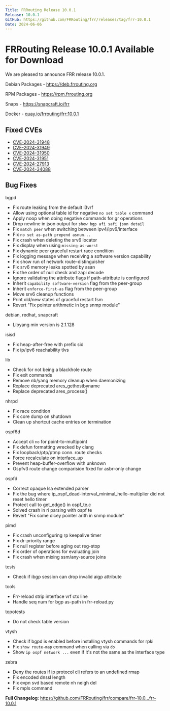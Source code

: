 ```yaml
---
Title: FRRouting Release 10.0.1
Release: 10.0.1
GitHub: https://github.com/FRRouting/frr/releases/tag/frr-10.0.1
Date: 2024-06-06
---
```


FRRouting Release 10.0.1 Available for Download
===============================================

We are pleased to announce FRR release 10.0.1.

Debian Packages - https://deb.frrouting.org

RPM Packages - https://rpm.frrouting.org

Snaps - https://snapcraft.io/frr

Docker - [quay.io/frrouting/frr:10.0.1](https://quay.io/repository/frrouting/frr/manifest/sha256:8ab9fe2ded0be732634bbd9a38e69c72ad450c7c9c41289b05a5ae7e26fdbe8b)

## Fixed CVEs
- [CVE-2024-31948](https://frrouting.org/security/cve-2024-31948)
- [CVE-2024-31949](https://frrouting.org/security/cve-2024-31949)
- [CVE-2024-31950](https://frrouting.org/security/cve-2024-31950)
- [CVE-2024-31951](https://frrouting.org/security/cve-2024-31951)
- [CVE-2024-27913](https://frrouting.org/security/cve-2024-27913)
- [CVE-2024-34088](https://frrouting.org/security/cve-2024-34088)

## Bug Fixes

bgpd
* Fix route leaking from the default l3vrf
* Allow using optional table id for negative `no set table x` command
* Apply noop when doing negative commands for gr operations
* Drop newline in json output for `show bgp afi safi json detail`
* Fix `match peer` when switching between ipv4/ipv6/interface
* Fix `no set as-path prepend asnum...`
* Fix crash when deleting the srv6 locator
* Fix display when using `missing-as-worst`
* Fix dynamic peer graceful restart race condition
* Fix logging message when receiving a software version capability
* Fix show run of network route-distinguisher
* Fix srv6 memory leaks spotted by asan
* Fix the order of null check and zapi decode
* Ignore validating the attribute flags if path-attribute is configured
* Inherit `capability software-version` flag from the peer-group
* Inherit `enforce-first-as` flag from the peer-group
* Move srv6 cleanup functions
* Print old/new states of graceful restart fsm
* Revert "Fix pointer arithmetic in bgp snmp module"

debian, redhat, snapcraft
* Libyang min version is 2.1.128

isisd
* Fix heap-after-free with prefix sid
* Fix ip/ipv6 reachability tlvs

lib
* Check for not being a blackhole route
* Fix exit commands
* Remove nb/yang memory cleanup when daemonizing
* Replace deprecated ares_gethostbyname
* Replace deprecated ares_process()

nhrpd
* Fix race condition
* Fix core dump on shutdown
* Clean up shortcut cache entries on termination

ospf6d
* Accept cli `no` for point-to-multipoint
* Fix defun formatting wrecked by clang
* Fix loopback/ptp/ptmp conn. route checks
* Force recalculate on interface_up
* Prevent heap-buffer-overflow with unknown
* Ospfv3 route change comparision fixed for asbr-only change

ospfd
* Correct opaque lsa extended parser
* Fix the bug where ip_ospf_dead-interval_minimal_hello-multiplier did not reset hello timer
* Protect call to get_edge() in ospf_te.c
* Solved crash in ri parsing with ospf te
* Revert "Fix some dicey pointer arith in snmp module"

pimd
* Fix crash unconfiguring rp keepalive timer
* Fix dr-priority range
* Fix null register before aging out reg-stop
* Fix order of operations for evaluating join
* Fix crash when mixing ssm/any-source joins

tests
* Check if ibgp session can drop invalid aigp attribute

tools
* Frr-reload strip interface vrf ctx line
* Handle seq num for bgp as-path in frr-reload.py

topotests
* Do not check table version

vtysh
* Check if bgpd is enabled before installing vtysh commands for rpki
* Fix `show route-map` command when calling via `do`
* Show `ip ospf network ...` even if it's not the same as the interface type

zebra
* Deny the routes if ip protocol cli refers to an undefined rmap
* Fix encoded dnssl length
* Fix evpn svd based remote nh neigh del
* Fix mpls command

**Full Changelog**: https://github.com/FRRouting/frr/compare/frr-10.0...frr-10.0.1
